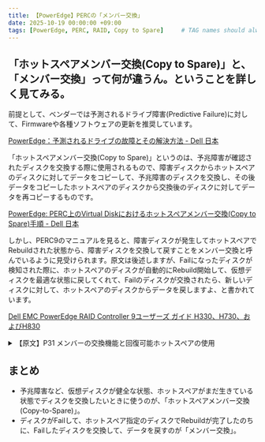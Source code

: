 ```yaml
---
title: 【PowerEdge】PERCの「メンバー交換」
date: 2025-10-19 00:00:00 +09:00
tags: [PowerEdge, PERC, RAID, Copy to Spare]     # TAG names should always be lowercase
---
```


## 「ホットスペアメンバー交換(Copy to Spare)」と、「メンバー交換」って何が違うん。ということを詳しく見てみる。

前提として、ベンダーでは予測されるドライブ障害(Predictive Failure)に対して、Firmwareや各種ソフトウェアの更新を推奨しています。

[PowerEdge：予測されるドライブの故障とその解決方法 - Dell 日本](https://www.dell.com/support/kbdoc/ja-jp/000126418/)

「ホットスペアメンバー交換(Copy to Spare)」というのは、予兆障害が確認されたディスクを交換する際に使用されるもので、障害ディスクからホットスペアのディスクに対してデータをコピーして、予兆障害のディスクを交換し、その後データをコピーしたホットスペアのディスクから交換後のディスクに対してデータを再コピーするものです。

[PowerEdge: PERC上のVirtual Diskにおけるホットスペアメンバー交換(Copy to Spare)手順 - Dell 日本](https://www.dell.com/support/kbdoc/ja-jp/000139631/)
 
しかし、PERC9のマニュアルを見ると、障害ディスクが発生してホットスペアでRebuildされた状態から、障害ディスクを交換して戻すことをメンバー交換と呼んでいるように見受けられます。原文は後述しますが、Failになったディスクが検知された際に、ホットスペアのディスクが自動的にRebuild開始して、仮想ディスクを最適な状態に戻してくれて、Failのディスクが交換されたら、新しいディスクに対して、ホットスペアのディスクからデータを戻しますよ、と書かれています。

[Dell EMC PowerEdge RAID Controller 9ユーザーズ ガイド H330、H730、およびH830](https://dl.dell.com/content/manual53993545-dell-emc-poweredge-raid-controller-9%E3%83%A6%E3%83%BC%E3%82%B6%E3%83%BC%E3%82%BA-%E3%82%AC%E3%82%A4%E3%83%89-h330-h730-%E3%81%8A%E3%82%88%E3%81%B3h830.pdf?language=ja-jp)

<details><summary>【原文】P31 メンバーの交換機能と回復可能ホットスペアの使用</summary><div>

メンバー交換機能では、あらかじめ認定されているホット スペアを使用可能なホット スペアに戻すことができます。  
仮想ディスク内でディスク障害が発生すると、割り当てられているホット スペア（専用またはグローバル）が認定され、仮想ディスクが最適な状態になるまで再構築を開始します。障害ディスクが（同じスロットで）交換された、ホット スペアへの再構築が完了した後、コントローラーは認定ホット スペアのデータを新たに挿入されたディスクへコピーする処理を自動的に開始します。  
データのコピーが終わると、新しいディスクが仮想ディスクの一部になり、ホットスペアは再びホットスペアとして機能できる準備完了の状態に戻ります。これにより、常に特定のエンクロージャスロットがホットスペアとして維持されるようになります。  
コントローラがホットスペアを元に戻している間、仮想ディスクは最適な状態で維持されます。  
コントローラがホットスペアを自動的に元の状態に戻すのは、同じスロットで不良ディスクを新しいドライブに交換した場合に限られます。  
新しいディスクが同じスロットに配置されていない場合は、手動のメンバー交換操作を使用して、以前に認定されたホット スペアを元に戻すことができます。  

メモ: メンバー交換操作は、通常、ディスクのパフォーマンスに一時的な影響を与えます。操作が完了すると、パフォーマンスは通常状態に戻ります。

</div></details>

## まとめ
- 予兆障害など、仮想ディスクが健全な状態、ホットスペアがまだ生きている状態でディスクを交換したいときに使うのが、「ホットスペアメンバー交換(Copy-to-Spare)」。
- ディスクがFailして、ホットスペア指定のディスクでRebuildが完了したのちに、Failしたディスクを交換して、データを戻すのが「メンバー交換」。